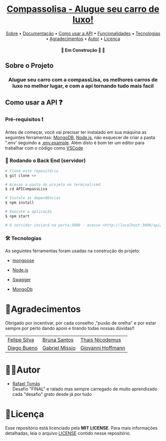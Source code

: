 <h1 align="center">
      <a href="#" alt="Compassolisa - Alugue seu carro de luxo!"> Compassolisa - Alugue seu carro de luxo!</a>
</h1>

<p align="center">
 <a href="#-sobre-o-projeto">Sobre</a> •
 <a href="./CompassLisa_Documentation.yml">Documentação</a> •
 <a href="#-como-usar-a-API">Como usar a API</a> •
 <a href="#-teste-das-rotas">Funcionalidades</a> •  
 <a href="#-tecnologias">Tecnologias</a> • 
 <a href="#-agradecimentos">Agradecimentos</a> • 
 <a href="#-autor">Autor</a> • 
 <a href="#-licença">Licença</a>
</p>

<h4 align="center">
	🚧   Em Construção 🚀 🚧
</h4>

## Sobre o Projeto 

<h3 align="center">
   Alugue seu carro com a compassLisa, os melhores carros de luxo no melhor lugar, e com a api tornando tudo mais facil
</h3>


## Como usar a API ❓

### Pré-requisitos ❗️

Antes de começar, você vai precisar ter instalado em sua máquina as seguintes ferramentas:
[MongoDB](https://www.mongodb.com), [Node.js](https://nodejs.org/en/),
não esquecer de criar a pasta ".env' seguindo a [.env.example](./enc.example).
Além disto é bom ter um editor para trabalhar com o código como [VSCode](https://code.visualstudio.com/)

### 🎲 Rodando o Back End (servidor)

```bash
# Clone este repositório
$ git clone <>

# Acesse a pasta do projeto no terminal/cmd
$ cd APICompassLisa

# Instale as dependências
$ npm install

# Execute a aplicação 
$ npm start

# O servidor inciará na porta:3000 - acesse <http://localhost:3000/api/v1> 
```


### 🛠 Tecnologias

As seguintes ferramentas foram usadas na construção do projeto:

- [mongoose](https://mongoosejs.com)
- [Node.js](https://nodejs.org/en/)

- [Swagger](https://swagger.io)
- [MongoDb](https://www.mongodb.com)

# 🦸Agradecimentos
 Obrigado por incentivar, por cada conselho ,"puxão de orelha" e por estar sempre por perto dando apoio e tirando todas nossas dúvidas!!

<table>
    <tr>
        <td><a href="" >Felipe Silva</td>
        <td><a href="" >Bruna Santos</td>
        <td><a href="" >Thais Nicodemus</td>
    </tr>
    <tr>
        <td><a href="" >Diego Bueno</td>
        <td><a href="" >Gabriel Missio</td>
        <td><a href="" >Giovanni Hoffmann</td>
    </tr>
</table>

# 👨‍💻Autor

- [Rafael Tomás](https://www.linkedin.com/in/rafael-tomas-30b9671a9/)<br>
 Desafio "FINAL" e ralado mas sempre carregado de muito aprendizado cada "desafio" grato desde já por tudo

# 📝Licença

Esse repositório está licenciado pela **MIT LICENSE**. Para mais informações detalhadas, leia o arquivo [LICENSE](./LICENSE) contido nesse repositório.